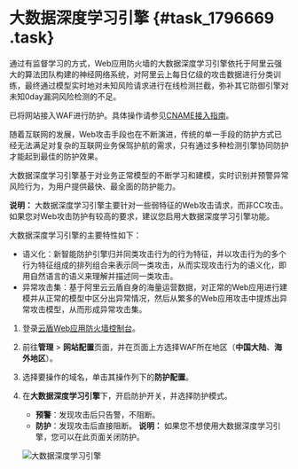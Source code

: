 # 大数据深度学习引擎 {#task_1796669 .task}

通过有监督学习的方式，Web应用防火墙的大数据深度学习引擎依托于阿里云强大的算法团队构建的神经网络系统，对阿里云上每日亿级的攻击数据进行分类训练，最终通过模型实时地对未知风险请求进行在线检测拦截，弥补其它防御引擎对未知0day漏洞风险检测的不足。

已将网站接入WAF进行防护。具体操作请参见[CNAME接入指南](intl.zh-CN/用户指南/使用DNS配置模式接入WAF/业务接入WAF配置.md#)。

随着互联网的发展，Web攻击手段也在不断演进，传统的单一手段的防护方式已经无法满足对复杂的互联网业务保驾护航的需求，只有通过多种检测引擎协同防护才能起到最佳的防护效果。

大数据深度学习引擎基于对业务正常模型的不断学习和建模，实时识别并预警异常风险行为，为用户提供最快、最全面的防护能力。

**说明：** 大数据深度学习引擎主要针对一些弱特征的Web攻击请求，而非CC攻击。如果您对Web攻击防护有较高的要求，建议您启用大数据深度学习引擎功能。

大数据深度学习引擎的主要特性如下：

-   语义化：新智能防护引擎归并同类攻击行为的行为特征，并以攻击行为的多个行为特征组成的排列组合来表示同一类攻击，从而实现攻击行为的语义化，即用自然语言的语义来理解并描述同一类攻击。
-   异常攻击集：基于阿里云云盾自身的海量运营数据，对正常的Web应用进行建模并从正常的模型中区分出异常情况，然后从繁多的Web应用攻击中提炼出异常攻击模型，从而形成异常攻击集。

1.  登录[云盾Web应用防火墙控制台](https://yundun.console.aliyun.com/?p=waf)。
2.  前往**管理** \> **网站配置**页面，并在页面上方选择WAF所在地区（**中国大陆**、**海外地区**）。
3.  选择要操作的域名，单击其操作列下的**防护配置**。
4.  在**大数据深度学习引擎**下，开启防护开关，并选择防护模式。 

    -   **预警**：发现攻击后只告警，不阻断。
    -   **防护**：发现攻击后直接阻断。
    **说明：** 如果您不想使用大数据深度学习引擎，您可以在此页面关闭防护。

    ![大数据深度学习引擎](http://static-aliyun-doc.oss-cn-hangzhou.aliyuncs.com/assets/img/15562/15667987737758_zh-CN.jpg)


